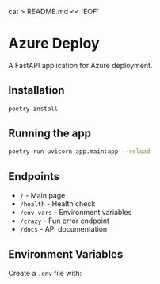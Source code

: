 cat > README.md << 'EOF'
# Azure Deploy

A FastAPI application for Azure deployment.

## Installation

```bash
poetry install
```

## Running the app

```bash
poetry run uvicorn app.main:app --reload
```

## Endpoints

- `/` - Main page
- `/health` - Health check  
- `/env-vars` - Environment variables
- `/crazy` - Fun error endpoint
- `/docs` - API documentation

## Environment Variables

Create a `.env` file with: